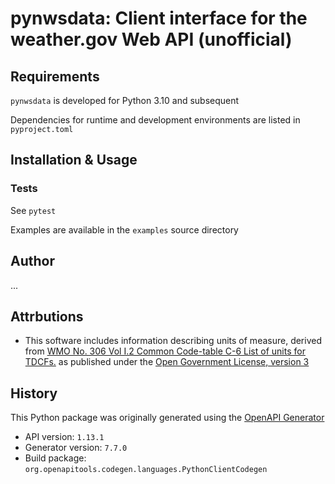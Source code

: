 # pynwsdata: Client interface for the weather.gov Web API (unofficial)

## Requirements

`pynwsdata` is developed for Python 3.10 and subsequent

Dependencies for runtime and development environments are listed in `pyproject.toml`

## Installation & Usage



### Tests

See `pytest`



Examples are available in the `examples` source directory


## Author

...

## Attrbutions

- This software includes information describing units of measure, derived from
  [WMO No. 306 Vol I.2 Common Code-table C-6 List of units for TDCFs.][wmo-units]
  as published under the [Open Government License, version 3][opengov3]

## History

This Python package was originally generated using the
[OpenAPI Generator](https://openapi-generator.tech)

- API version: `1.13.1`
- Generator version: `7.7.0`
- Build package: `org.openapitools.codegen.languages.PythonClientCodegen`

[wmo-units]: https://codes.wmo.int/common/unit
[opengov3]: https://www.nationalarchives.gov.uk/doc/open-government-licence/version/3/

